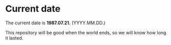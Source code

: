 # Current date

The current date is **1987.07.21.** (YYYY.MM.DD.)

This repository will be good when the world ends, so we will know how long it lasted.